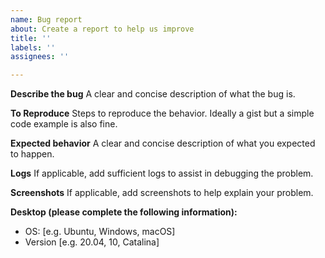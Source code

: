 ```yaml
---
name: Bug report
about: Create a report to help us improve
title: ''
labels: ''
assignees: ''

---
```


**Describe the bug**
A clear and concise description of what the bug is.

**To Reproduce**
Steps to reproduce the behavior. Ideally a gist but a simple code example is also fine.

**Expected behavior**
A clear and concise description of what you expected to happen.

**Logs**
If applicable, add sufficient logs to assist in debugging the problem.

**Screenshots**
If applicable, add screenshots to help explain your problem.

**Desktop (please complete the following information):**
 - OS: [e.g. Ubuntu, Windows, macOS]
 - Version [e.g. 20.04, 10, Catalina]